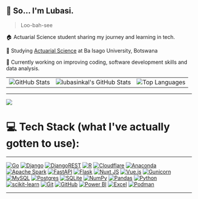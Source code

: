 ## 💫 So... I'm Lubasi.
> Loo-bah-see

🏠 Actuarial Science student sharing my journey and learning in tech.

🏫 Studying [Actuarial Science](https://baisago.ac.bw/programmes/bcom-degree-in-acturial-science/) at Ba Isago University, Botswana

🔧 Currently working on improving coding, software development skills and data analysis.

<!-- # 📊 GitHub Stats: -->
<table>
  <tr>
    <td>
      <img src="https://github-readme-stats.vercel.app/api?username=lubasinkal&theme=dark&hide_border=false&include_all_commits=true&count_private=true" alt="GitHub Stats"/>
    </td>
    <td>
    <img src="https://github-readme-streak-stats.herokuapp.com/?user=lubasinkal&theme=dark&hide_border=true" alt="lubasinkal's GitHub Stats" />
     <!-- <img src="https://github-readme-streak-stats.herokuapp.com/?user=lubasinkal&theme=dark&hide_border=false" alt="GitHub Streak Stats"/>-->
    </td>
    <td>
      <img src="https://github-readme-stats.vercel.app/api/top-langs/?username=lubasinkal&theme=dark&hide_border=false&include_all_commits=true&count_private=true&layout=compact&hide=jupyter%20notebook,html" alt="Top Languages"/>
    </td>
  </tr>
</table>

---
[![](https://visitcount.itsvg.in/api?id=lubasinkal&icon=0&color=0)](https://visitcount.itsvg.in)


# 💻 Tech Stack (what I've actually gotten to use):
---

[![Go](https://img.shields.io/badge/go-%2300ADD8.svg?style=for-the-badge&logo=go&logoColor=white)](https://go.dev)  [![Django](https://img.shields.io/badge/django-%23092E20.svg?style=for-the-badge&logo=django&logoColor=white)](https://www.djangoproject.com)  [![DjangoREST](https://img.shields.io/badge/DJANGO-REST-ff1709?style=for-the-badge&logo=django&logoColor=white&color=ff1709&labelColor=gray)](https://www.django-rest-framework.org)  [![R](https://img.shields.io/badge/r-%23276DC3.svg?style=for-the-badge&logo=r&logoColor=white)](https://www.r-project.org)  [![Cloudflare](https://img.shields.io/badge/Cloudflare-F38020?style=for-the-badge&logo=Cloudflare&logoColor=white)](https://www.cloudflare.com)  [![Anaconda](https://img.shields.io/badge/Anaconda-%2344A833.svg?style=for-the-badge&logo=anaconda&logoColor=white)](https://www.anaconda.com)  [![Apache Spark](https://img.shields.io/badge/Apache%20Spark-FDEE21?style=for-the-badge&logo=apachespark&logoColor=black)](https://spark.apache.org)  [![FastAPI](https://img.shields.io/badge/FastAPI-005571?style=for-the-badge&logo=fastapi)](https://fastapi.tiangolo.com)  [![Flask](https://img.shields.io/badge/flask-%23000.svg?style=for-the-badge&logo=flask&logoColor=white)](https://flask.palletsprojects.com)  [![Nuxt JS](https://img.shields.io/badge/Nuxt-002E3B?style=for-the-badge&logo=nuxt.js&logoColor=#00DC82)](https://nuxt.com)  [![Vue.js](https://img.shields.io/badge/vue.js-%2335495e.svg?style=for-the-badge&logo=vuedotjs&logoColor=%234FC08D)](https://vuejs.org)  [![Gunicorn](https://img.shields.io/badge/gunicorn-%298729.svg?style=for-the-badge&logo=gunicorn&logoColor=white)](https://gunicorn.org)  [![MySQL](https://img.shields.io/badge/mysql-4479A1.svg?style=for-the-badge&logo=mysql&logoColor=white)](https://www.mysql.com)  [![Postgres](https://img.shields.io/badge/postgres-%23316192.svg?style=for-the-badge&logo=postgresql&logoColor=white)](https://www.postgresql.org)  [![SQLite](https://img.shields.io/badge/sqlite-%2307405e.svg?style=for-the-badge&logo=sqlite&logoColor=white)](https://sqlite.org)  [![NumPy](https://img.shields.io/badge/numpy-%23013243.svg?style=for-the-badge&logo=numpy&logoColor=white)](https://numpy.org)  [![Pandas](https://img.shields.io/badge/pandas-%23150458.svg?style=for-the-badge&logo=pandas&logoColor=white)](https://pandas.pydata.org) [![Python](https://img.shields.io/badge/python-3776AB?style=for-the-badge&logo=python&logoColor=white)](https://www.python.org)  
 [![scikit-learn](https://img.shields.io/badge/scikit--learn-%23F7931E.svg?style=for-the-badge&logo=scikit-learn&logoColor=white)](https://scikit-learn.org) [![Git](https://img.shields.io/badge/git-%23F05033.svg?style=for-the-badge&logo=git&logoColor=white)](https://git-scm.com) [![GitHub](https://img.shields.io/badge/github-%23121011.svg?style=for-the-badge&logo=github&logoColor=white)](https://github.com)  [![Power BI](https://img.shields.io/badge/Power%20BI-F2C811?style=for-the-badge&logo=powerbi&logoColor=black)](https://powerbi.microsoft.com)  [![Excel](https://img.shields.io/badge/Excel-217346?style=for-the-badge&logo=microsoft-excel&logoColor=white)](https://www.microsoft.com/en-us/microsoft-365/excel)  [![Podman](https://img.shields.io/badge/podman-ffffff?style=for-the-badge&logo=podman&logoColor=a167f6
)](https://podman.io)  



---
<!-- Proudly created with GPRM ( https://gprm.itsvg.in ) -->
